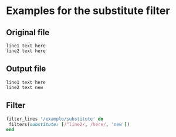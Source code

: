 # Examples for the substitute filter

## Original file

```text
line1 text here
line2 text here
```

## Output file

```texttext
line1 text here
line2 text new
```

## Filter

```ruby
filter_lines '/example/substitute' do
 filters(substitute: [/^line2/, /here/, 'new'])
end
```

